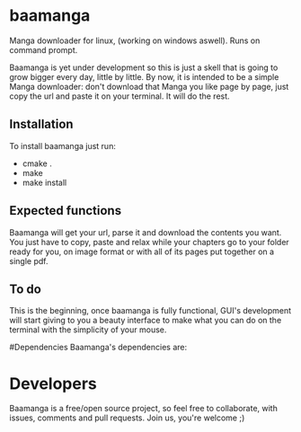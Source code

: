 # baamanga
Manga downloader for linux, (working on windows aswell). Runs on command prompt.

Baamanga is yet under development so this is just a skell that is going to grow bigger every day, little by little. By now, it is intended to be a simple Manga downloader: don't download that Manga you like page by page, just copy the url and paste it on your terminal. It will do the rest. 

## Installation
To install baamanga just run:
* cmake .
* make
* make install

## Expected functions
Baamanga will get your url, parse it and download the contents you want. You just have to copy, paste and relax while your chapters go to your folder ready for you, on image format or with all of its pages put together on a single pdf.

## To do
This is the beginning, once baamanga is fully functional, GUI's development will start giving to you a beauty interface to make what you can do on the terminal with the simplicity of your mouse.

#Dependencies
Baamanga's dependencies are:


# Developers
Baamanga is a free/open source project, so feel free to collaborate, with issues, comments and pull requests. Join us, you're welcome ;) 